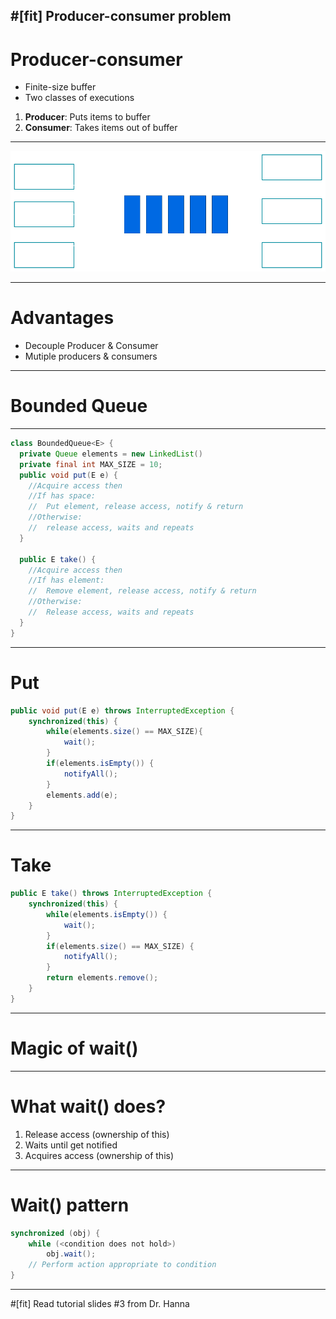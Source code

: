 #[fit] Producer-consumer problem
---
# Producer-consumer
- Finite-size buffer
- Two classes of executions
1. **Producer**: Puts items to buffer
2. **Consumer**: Takes items out of buffer

---
![fit](procons.png)

---
# Advantages
- Decouple Producer & Consumer
- Mutiple producers & consumers

---
# Bounded Queue

---
```java
class BoundedQueue<E> {
  private Queue elements = new LinkedList()
  private final int MAX_SIZE = 10;
  public void put(E e) {
    //Acquire access then
    //If has space: 
    //  Put element, release access, notify & return
    //Otherwise:
    //  release access, waits and repeats
  }
  
  public E take() {
    //Acquire access then
    //If has element:
    //  Remove element, release access, notify & return
    //Otherwise:
    //  Release access, waits and repeats
  }
}
```

---
# Put
```java
public void put(E e) throws InterruptedException {
    synchronized(this) {
        while(elements.size() == MAX_SIZE){
            wait();
        }
        if(elements.isEmpty()) {
            notifyAll();
        }
        elements.add(e);
    }
}
```

---
# Take
```java
public E take() throws InterruptedException {
    synchronized(this) {
        while(elements.isEmpty()) {
            wait();
        }
        if(elements.size() == MAX_SIZE) {
            notifyAll();
        }
        return elements.remove();
    }
}
```

---
# Magic of wait()
---
# What wait() does?
1. Release access (ownership of this)
2. Waits until get notified
3. Acquires access (ownership of this)

---
# Wait() pattern
```java
synchronized (obj) {
    while (<condition does not hold>)
        obj.wait();
    // Perform action appropriate to condition
}
```

---
#[fit] Read tutorial slides #3 from Dr. Hanna





